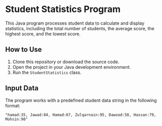 # Student Statistics Program

This Java program processes student data to calculate and display statistics, including the total number of students, the average score, the highest score, and the lowest score.

## How to Use

1. Clone this repository or download the source code.
2. Open the project in your Java development environment.
3. Run the `StudentStatistics` class.

## Input Data

The program works with a predefined student data string in the following format:

```plaintext
"hamad:35, Jawad:84, Hamad:67, Zulqarnain:95, Dawood:58, Hassan:79, Mohsin:90"
